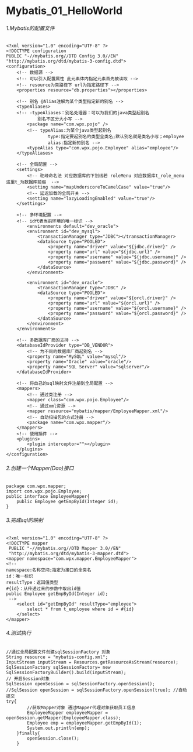 # Mybatis_01_HelloWorld

###### 1.Mybatis的配置文件
	
	<?xml version="1.0" encoding="UTF-8" ?>
	<!DOCTYPE configuration
	PUBLIC "-//mybatis.org//DTD Config 3.0//EN"
	"http://mybatis.org/dtd/mybatis-3-config.dtd">
	<configuration>
		<!-- 数据源 -->
		<!-- 可以引入配置属性 此元素体内指定元素首先被读取 -->
		<!-- resource为类路径下 url为指定路径下 -->
		<properties resource="db.properties"></properties>
		
		<!-- 别名 @Alias注解为某个类型指定新的别名 -->
		<typeAliases>
		<!-- -typeAliases：别名处理器：可以为我们的java类型起别名 
				别名不区分大小写 -->
			<package name="com.wpx.pojo" />
			<!-- typeAlias:为某个java类型起别名
					type:指定要起别名的类型全类名;默认别名就是类名小写；employee
					alias:指定新的别名 -->
			<typeAlias type="com.wpx.pojo.Employee" alias="employee"/>
		</typeAliases>
		
		<!-- 全局配置 -->
		<settings>
			<!-- 驼峰命名法 对应数据库的下划线若 roleMenu 对应数据库t_role_menu 这里t_为数据库前缀  -->
			<setting name="mapUnderscoreToCamelCase" value="true"/>
			<!-- 延迟加载的全局开关 -->
			<setting name="lazyLoadingEnabled" value="true"/>
		</settings>
		
		<!-- 多环境配置 -->
		<!-- id代表当前环境的唯一标识 -->
			<environments default="dev_oracle">
			<environment id="dev_mysql">
				<transactionManager type="JDBC"></transactionManager>
				<dataSource type="POOLED">
					<property name="driver" value="${jdbc.driver}" />
					<property name="url" value="${jdbc.url}" />
					<property name="username" value="${jdbc.username}" />
					<property name="password" value="${jdbc.password}" />
				</dataSource>
			</environment>
		
			<environment id="dev_oracle">
				<transactionManager type="JDBC" />
				<dataSource type="POOLED">
					<property name="driver" value="${orcl.driver}" />
					<property name="url" value="${orcl.url}" />
					<property name="username" value="${orcl.username}" />
					<property name="password" value="${orcl.password}" />
				</dataSource>
			</environment>
		</environments>
		
		<!-- 多数据库厂商的支持 -->
		<databaseIdProvider type="DB_VENDOR">
			<!-- 为不同的数据库厂商起别名 -->
			<property name="MySQL" value="mysql"/>
			<property name="Oracle" value="oracle"/>
			<property name="SQL Server" value="sqlserver"/>
		</databaseIdProvider>
		
		<!-- 将自己的sql映射文件注册到全局配置 -->
		<mappers>
			<!-- 通过类注册 -->
			<mapper class="com.wpx.pojo.Employee"/>
			<!-- 通过xml资源 -->
			<mapper resource="mybatis/mapper/EmployeeMapper.xml"/>
			<!-- 自动扫描包的方式注册 -->
			<package name="com.wpx.mapper"/>
		</mappers>
		<!-- 使用插件 -->
		<plugins>
			<plugin interceptor=""></plugin>
		</plugins>
	</configuration>

###### 2.创建一个Mapper(Dao)接口
	
	package com.wpx.mapper;
	import com.wpx.pojo.Employee;
	public interface EmployeeMapper{
		public Employee getEmpById(Integer id);
	}
###### 3.完成sql的映射
	
	<?xml version="1.0" encoding="UTF-8" ?>
	<!DOCTYPE mapper
	 PUBLIC "-//mybatis.org//DTD Mapper 3.0//EN"
	 "http://mybatis.org/dtd/mybatis-3-mapper.dtd">
	<mapper namespace="com.wpx.mapper.EmployeeMapper">
	<!-- 
	namespace:名称空间;指定为接口的全类名
	id：唯一标识
	resultType：返回值类型
	#{id}：从传递过来的参数中取出id值
	public Employee getEmpById(Integer id);
	 -->
		<select id="getEmpById" resultType="employee">
			select * from t_employee where id = #{id}
		</select>
	</mapper>
	
###### 4.测试执行
	
	//通过全局配置文件创建sqlSessionFactory 对象
	String resource = "mybatis-config.xml";
	InputStream inputStream = Resources.getResourceAsStream(resource);
	SqlSessionFactory sqlSessionFactory= new SqlSessionFactoryBuilder().build(inputStream);
	// 开启Session对象 
	SqlSession openSession = sqlSessionFactory.openSession();
	//SqlSession openSession = sqlSessionFactory.openSession(true); //自动提交
	try{
			//获取Mapper对象 通过Mapper代理对象获取员工信息
			EmployeeMapper employeeMapper = openSession.getMapper(EmployeeMapper.class);
			Employee emp = employeeMapper.getEmpById(1);
			System.out.println(emp);
		}finally{
			openSession.close();
		}
	
	
